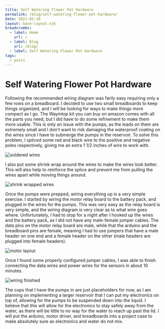 ```yaml
---
title: Self Watering Flower Pot Hardware
permalink: /blog/self-watering-flower-pot-hardware/
date: 2021-02-16
layout: base-layout.njk
breadcrumbs:
  - label: Home
    url: /
  - label: Blog
    url: /blog/
  - label: Self Watering Flower Pot Hardware
tags:
  - posts
---
```


# Self Watering Flower Pot Hardware

<!-- Excerpt Start -->
Following the recommended wiring diagram was farily easy requiring only a few rows on a breadboard. I decided to use two small breadboards to keep things organized, and I will be looking for ways to make things more compact as I go. The Wayintop kit you can buy on amazon comes with all the parts you need, but I did have to do some refinement to make them more usable. This is only an issue with the pumps, as the leads on them are extremely small and I don't want to risk damaging the waterproof coating on the wires since I have to submerge the pumps in the reservoir. To solve this problem, I spliced some red and black wire to the positive and negative poles respectively, giving me an extra 1 1/2 inches of wire to work with.
<!-- Excerpt End -->

![soldered wires](/img/soldered-wires.jpeg)

I also put some shrink wrap around the wires to make the wires look better. This will also help to reinforce the splice and prevent me from pulling the wires apart while moving things around.

![shrink wrapped wires](/img/shrink-wrapped-wires.jpeg)

Once the pumps were prepped, wiring everything up is a very simple exercise. I started by wiring the motor relay board to the battery pack, and plugged in the wires for the pumps. This was very easy as the relay board is very simple, and the wiring diagram is very clear as to what wire goes where. Unfortunately, I had to stop for a night after I hooked up the wires and the battery pack, as I did not have any male-female jumper cables. The data pins on the motor relay board are male, while that the arduino and the breadboard pins are female, meaning I had to use jumpers that have a male header on one end and a female header on the other (male headers are plugged into female headers). 

![motor layout](/img/motor-wiring.jpeg)

Once I found some properly configured jumper cables, I was able to finish connecting the data wires and power wires for the sensors in about 10 minutes.

![wiring finished](/img/wiring-finished.jpg)

The cups that I have the pumps in are just placeholders for now, as I am planning on implementing a larger reservoir that I can put my electronics on top of, allowing for the pumps to be suspended down into the liquid. I believe that this will allow for the electronics to stay safely away from the water, as there will be little to no way for the water to reach up past the lid. I will put the arduino, motor driver, and breadboards into a project case to make absolutely sure as electronics and water do not mix.